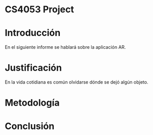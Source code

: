 # CS4053 Project


# Introducción
En el siguiente informe se hablará sobre la aplicación AR.

  
# Justificación
En la vida cotidiana es común olvidarse dónde se dejó algún objeto. 



# Metodología



# Conclusión

